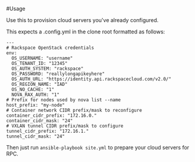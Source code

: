 #Usage

Use this to provision cloud servers you've already configured.

This expects a .config.yml in the clone root formatted as follows:

```
---
# Rackspace OpenStack credentials
env:
  OS_USERNAME: "username"
  OS_TENANT_ID: "12345"
  OS_AUTH_SYSTEM: "rackspace"
  OS_PASSWORD: "reallylongapikeyhere"
  OS_AUTH_URL: "https://identity.api.rackspacecloud.com/v2.0/"
  OS_REGION_NAME: "IAD"
  OS_NO_CACHE: "1"
  NOVA_RAX_AUTH: "1"
# Prefix for nodes used by nova list --name
host_prefix: "my-node"
# Container network CIDR prefix/mask to reconfigure
container_cidr_prefix: "172.16.0."
container_cidr_mask: "24"
# VXLAN tunnel CIDR prefix/mask to configure
tunnel_cidr_prefix: "172.16.1."
tunnel_cidr_mask: "24"
```

Then just run `ansible-playbook site.yml` to prepare your cloud servers for RPC.
